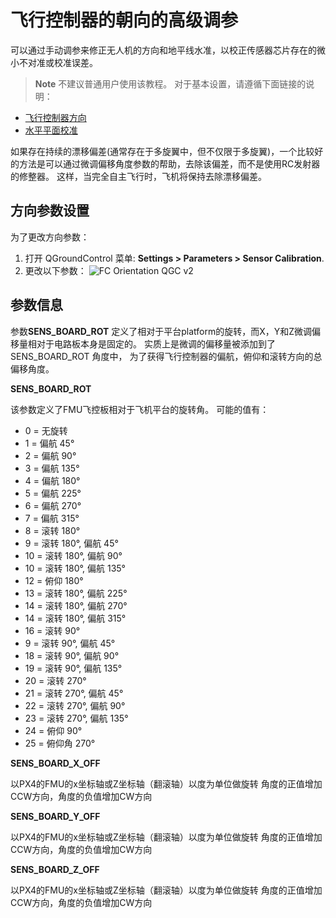 # 飞行控制器的朝向的高级调参

可以通过手动调参来修正无人机的方向和地平线水准，以校正传感器芯片存在的微小不对准或校准误差。

> **Note** 不建议普通用户使用该教程。 对于基本设置，请遵循下面链接的说明：

- [飞行控制器方向](../config/flight_controller_orientation.md)
- [水平平面校准](../config/level_horizon_calibration.md) 

如果存在持续的漂移偏差(通常存在于多旋翼中，但不仅限于多旋翼)，一个比较好的方法是可以通过微调偏移角度参数的帮助，去除该偏差，而不是使用RC发射器的修整器。 这样，当完全自主飞行时，飞机将保持去除漂移偏差。

## 方向参数设置

为了更改方向参数：

1. 打开 QGroundControl 菜单: **Settings > Parameters > Sensor Calibration**.
2. 更改以下参数： ![FC Orientation QGC v2](../../images/fc_orientation_qgc_v2.png)

## 参数信息

参数**SENS_BOARD_ROT** 定义了相对于平台platform的旋转，而X，Y和Z微调偏移量相对于电路板本身是固定的。 实质上是微调的偏移量被添加到了 SENS_BOARD_ROT 角度中， 为了获得飞行控制器的偏航，俯仰和滚转方向的总偏移角度。

**SENS_BOARD_ROT**

该参数定义了FMU飞控板相对于飞机平台的旋转角。 可能的值有：

- 0 = 无旋转
- 1 = 偏航 45°
- 2 = 偏航 90°
- 3 = 偏航 135°
- 4 = 偏航 180°
- 5 = 偏航 225°
- 6 = 偏航 270°
- 7 = 偏航 315°
- 8 = 滚转 180°
- 9 = 滚转 180°, 偏航 45°
- 10 = 滚转 180°, 偏航 90°
- 10 = 滚转 180°, 偏航 135°
- 12 = 俯仰 180°
- 13 = 滚转 180°, 偏航 225°
- 14 = 滚转 180°, 偏航 270°
- 14 = 滚转 180°, 偏航 315°
- 16 = 滚转 90°
- 9 = 滚转 90°, 偏航 45°
- 18 = 滚转 90°, 偏航 90°
- 19 = 滚转 90°, 偏航 135°
- 20 = 滚转 270°
- 21 = 滚转 270°, 偏航 45°
- 22 = 滚转 270°, 偏航 90°
- 23 = 滚转 270°, 偏航 135°
- 24 = 俯仰 90°
- 25 = 俯仰角 270°

**SENS_BOARD_X_OFF**

以PX4的FMU的x坐标轴或Z坐标轴（翻滚轴）以度为单位做旋转 角度的正值增加CCW方向，角度的负值增加CW方向

**SENS_BOARD_Y_OFF**

以PX4的FMU的x坐标轴或Z坐标轴（翻滚轴）以度为单位做旋转 角度的正值增加CCW方向，角度的负值增加CW方向

**SENS_BOARD_Z_OFF**

以PX4的FMU的x坐标轴或Z坐标轴（翻滚轴）以度为单位做旋转 角度的正值增加CCW方向，角度的负值增加CW方向